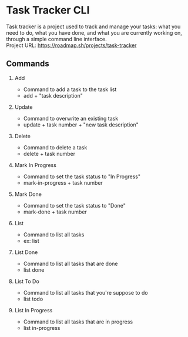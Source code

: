 # Task Tracker CLI
Task tracker is a project used to track and manage your tasks: what you need to do, what you have done, and what you are currently working on, through a simple command line interface.<br>
Project URL: https://roadmap.sh/projects/task-tracker
## Commands
1. Add <br>
   - Command to add a task to the task list <br>
   - add + "task description"

2. Update <br>
   - Command to overwrite an existing task <br>
   - update + task number + "new task description"

3. Delete <br>
   - Command to delete a task <br>
   - delete + task number

4. Mark In Progress <br>
   - Command to set the task status to "In Progress" <br>
   - mark-in-progress + task number

5. Mark Done <br>
   - Command to set the task status to "Done" <br>
   - mark-done + task number

6. List <br>
   - Command to list all tasks <br>
   - ex: list

7. List Done <br>
   - Command to list all tasks that are done <br>
   - list done

8. List To Do <br>
   - Command to list all tasks that you're suppose to do <br>
   - list todo

9. List In Progress
   - Command to list all tasks that are in progress <br>
   - list in-progress
